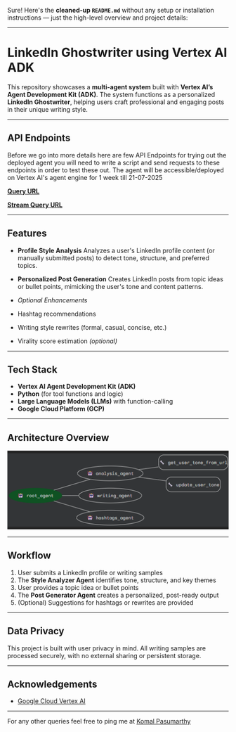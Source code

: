 Sure! Here's the **cleaned-up `README.md`** without any setup or installation instructions — just the high-level overview and project details:

---

# LinkedIn Ghostwriter using Vertex AI ADK

This repository showcases a **multi-agent system** built with **Vertex AI’s Agent Development Kit (ADK)**. The system functions as a personalized **LinkedIn Ghostwriter**, helping users craft professional and engaging posts in their unique writing style.

---

## API Endpoints

Before we go into more details here are few API Endpoints for trying out the deployed agent you will need to write a script and send requests to these endpoints in order to test these out. The agent will be accessible/deployed on Vertex AI's agent engine for 1 week till 21-07-2025

**[Query URL](https://asia-south1-aiplatform.googleapis.com/v1/projects/writer-agent-465704/locations/asia-south1/reasoningEngines/922956448634241024:query)**

**[Stream Query URL](https://asia-south1-aiplatform.googleapis.com/v1/projects/writer-agent-465704/locations/asia-south1/reasoningEngines/922956448634241024:streamQuery?alt=sse)**

---

##  Features

*  **Profile Style Analysis**
  Analyzes a user's LinkedIn profile content (or manually submitted posts) to detect tone, structure, and preferred topics.

*  **Personalized Post Generation**
  Creates LinkedIn posts from topic ideas or bullet points, mimicking the user's tone and content patterns.

*  *Optional Enhancements*

  * Hashtag recommendations
  * Writing style rewrites (formal, casual, concise, etc.)
  * Virality score estimation *(optional)*

---

##  Tech Stack

* **Vertex AI Agent Development Kit (ADK)**
* **Python** (for tool functions and logic)
* **Large Language Models (LLMs)** with function-calling
* **Google Cloud Platform (GCP)**

---

##  Architecture Overview

![Architecture Diagram](./assets/architecture.png)

---

##  Workflow

1. User submits a LinkedIn profile or writing samples
2. The **Style Analyzer Agent** identifies tone, structure, and key themes
3. User provides a topic idea or bullet points
4. The **Post Generator Agent** creates a personalized, post-ready output
5. (Optional) Suggestions for hashtags or rewrites are provided

---

##  Data Privacy

This project is built with user privacy in mind. All writing samples are processed securely, with no external sharing or persistent storage.

---

##  Acknowledgements

* [Google Cloud Vertex AI](https://cloud.google.com/vertex-ai)


---

For any other queries feel free to ping me at [Komal Pasumarthy](https://www.linkedin.com/in/komal-pasumarthy/)
